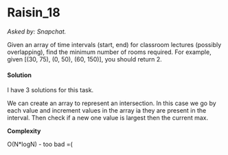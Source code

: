 # Raisin_18

*Asked by: Snapchat.*

Given an array of time intervals (start, end) for classroom lectures (possibly overlapping), find the minimum number of rooms required.
For example, given [(30, 75), (0, 50), (60, 150)], you should return 2.

#### Solution

I have 3 solutions for this task.

We can create an array to represent an intersection. In this case we go by each value and increment values in the array iа they are present in the interval. Then check if a new one value is largest then the current max.

**Сomplexity** 

O(N*logN) - too bad =(